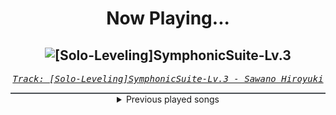 <div align="center"> 
<h1>Now Playing...</h1>

![[Solo-Leveling]SymphonicSuite-Lv.3](https://i.scdn.co/image/ab67616d00001e02f8eebb671da26dd2722d3a68)
--
_<samp><a href="https://open.spotify.com/track/5Yii2VWmLpSCtR7hsXZdYO">Track: [Solo-Leveling]SymphonicSuite-Lv.3 - Sawano Hiroyuki</a></samp>_

<div style="border: 1px #4B5054 solid"></div>
<details>
  <summary>
    Previous played songs
  </summary>
  <table>
    <thead>
      <tr>
        <th>
          Artist
        </th>
        <th>
          Song
        </th>
        <th>
          Link
        </th>
      </tr>
    </thead>
    <tbody>
      <tr><td>Sawano Hiroyuki</td><td>[Solo-Leveling]SymphonicSuite-Lv.3</td><td><a href="https://open.spotify.com/track/5Yii2VWmLpSCtR7hsXZdYO">https://open.spotify.com/track/5Yii2VWmLpSCtR7hsXZdYO</a></td></tr><tr><td>HOYO-MiX</td><td>King Father of All</td><td><a href="https://open.spotify.com/track/16S2nBNkbAJILUx7XBfXP1">https://open.spotify.com/track/16S2nBNkbAJILUx7XBfXP1</a></td></tr><tr><td>HOYO-MiX</td><td>To All Things Strifeful</td><td><a href="https://open.spotify.com/track/0V0BUwBtJKQGUVUCe6Me3G">https://open.spotify.com/track/0V0BUwBtJKQGUVUCe6Me3G</a></td></tr><tr><td>HOYO-MiX</td><td>Living Flame</td><td><a href="https://open.spotify.com/track/0dks1RdJex4BPCCABxY6zl">https://open.spotify.com/track/0dks1RdJex4BPCCABxY6zl</a></td></tr><tr><td>HOYO-MiX</td><td>Promenade of Tides</td><td><a href="https://open.spotify.com/track/2DN8LYOjl1bIXGPytlNr04">https://open.spotify.com/track/2DN8LYOjl1bIXGPytlNr04</a></td></tr><tr><td>HOYO-MiX</td><td>Battle Hymn of the Golden Blood</td><td><a href="https://open.spotify.com/track/1xg7PfZe6nKf7BLvAw0VtF">https://open.spotify.com/track/1xg7PfZe6nKf7BLvAw0VtF</a></td></tr><tr><td>AGiftFromTodd</td><td>Hostile Government Takeover - EDM Remix</td><td><a href="https://open.spotify.com/track/1Ztfx8ORaPdsvSZeHRglgr">https://open.spotify.com/track/1Ztfx8ORaPdsvSZeHRglgr</a></td></tr><tr><td>In This Moment</td><td>Black Wedding (feat. Rob Halford)</td><td><a href="https://open.spotify.com/track/3zUwwYcmob803s2Bkck8GY">https://open.spotify.com/track/3zUwwYcmob803s2Bkck8GY</a></td></tr><tr><td>Breaking Benjamin</td><td>Torn in Two</td><td><a href="https://open.spotify.com/track/3IiMnjK7S2PlsPVMuAH7rU">https://open.spotify.com/track/3IiMnjK7S2PlsPVMuAH7rU</a></td></tr><tr><td>Temperance</td><td>The Last Hope In A World Of Hopes</td><td><a href="https://open.spotify.com/track/5XNqwUJwHKPbHlmdZbkxPh">https://open.spotify.com/track/5XNqwUJwHKPbHlmdZbkxPh</a></td></tr><tr><td>Ingested</td><td>Altar of Flesh</td><td><a href="https://open.spotify.com/track/42RXBTdsJQb6MoMx8d1itk">https://open.spotify.com/track/42RXBTdsJQb6MoMx8d1itk</a></td></tr><tr><td>Temperance</td><td>The Last Hope in a World of Hopes - Live</td><td><a href="https://open.spotify.com/track/7jYTnVxAYkpObaX4ZjVPLB">https://open.spotify.com/track/7jYTnVxAYkpObaX4ZjVPLB</a></td></tr><tr><td>The Callous Daoboys</td><td>Two-Headed Trout</td><td><a href="https://open.spotify.com/track/1PYMTjGi39pXt8AkUkdKIA">https://open.spotify.com/track/1PYMTjGi39pXt8AkUkdKIA</a></td></tr><tr><td>LIMBS</td><td>Fading Fast</td><td><a href="https://open.spotify.com/track/4cFepTylSUeNpm4cL2Y79m">https://open.spotify.com/track/4cFepTylSUeNpm4cL2Y79m</a></td></tr><tr><td>Lacuna Coil</td><td>I Wish You Were Dead</td><td><a href="https://open.spotify.com/track/6op6zm0kRq71pCpZhyEiNu">https://open.spotify.com/track/6op6zm0kRq71pCpZhyEiNu</a></td></tr><tr><td>Windwaker</td><td>SIRENS 2.0</td><td><a href="https://open.spotify.com/track/4x1RoJ7GSDS3Km7gbeQDy7">https://open.spotify.com/track/4x1RoJ7GSDS3Km7gbeQDy7</a></td></tr><tr><td>Dynazty</td><td>Fire to Fight</td><td><a href="https://open.spotify.com/track/2C3xLv8AjBRH0AiVg5rwLP">https://open.spotify.com/track/2C3xLv8AjBRH0AiVg5rwLP</a></td></tr><tr><td>Gates to Hell</td><td>Crazed Killer</td><td><a href="https://open.spotify.com/track/0AcEacMQ5DjNKK6Nynh9pl">https://open.spotify.com/track/0AcEacMQ5DjNKK6Nynh9pl</a></td></tr><tr><td>Bleeding Through</td><td>War Time</td><td><a href="https://open.spotify.com/track/0Meyr7LVvQ4ptotgWXTLK1">https://open.spotify.com/track/0Meyr7LVvQ4ptotgWXTLK1</a></td></tr><tr><td>The Callous Daoboys</td><td>Two-Headed Trout</td><td><a href="https://open.spotify.com/track/1PYMTjGi39pXt8AkUkdKIA">https://open.spotify.com/track/1PYMTjGi39pXt8AkUkdKIA</a></td></tr>
    </tbody>
  </table>
</details>

</div>

